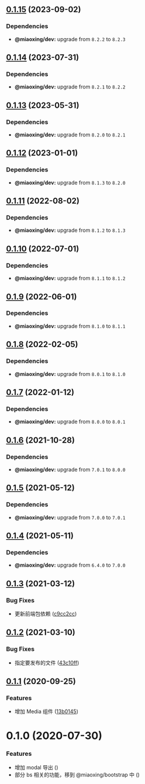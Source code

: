 ## [0.1.15](https://github.com/miaoxing/mxjs-bootstrap/compare/v0.1.14...v0.1.15) (2023-09-02)





### Dependencies

* **@miaoxing/dev:** upgrade from `8.2.2` to `8.2.3`

## [0.1.14](https://github.com/miaoxing/mxjs-bootstrap/compare/v0.1.13...v0.1.14) (2023-07-31)





### Dependencies

* **@miaoxing/dev:** upgrade from `8.2.1` to `8.2.2`

## [0.1.13](https://github.com/miaoxing/mxjs-bootstrap/compare/v0.1.12...v0.1.13) (2023-05-31)





### Dependencies

* **@miaoxing/dev:** upgrade from `8.2.0` to `8.2.1`

## [0.1.12](https://github.com/miaoxing/mxjs-bootstrap/compare/v0.1.11...v0.1.12) (2023-01-01)





### Dependencies

* **@miaoxing/dev:** upgrade from `8.1.3` to `8.2.0`

## [0.1.11](https://github.com/miaoxing/mxjs-bootstrap/compare/v0.1.10...v0.1.11) (2022-08-02)





### Dependencies

* **@miaoxing/dev:** upgrade from `8.1.2` to `8.1.3`

## [0.1.10](https://github.com/miaoxing/mxjs-bootstrap/compare/v0.1.9...v0.1.10) (2022-07-01)





### Dependencies

* **@miaoxing/dev:** upgrade from `8.1.1` to `8.1.2`

## [0.1.9](https://github.com/miaoxing/mxjs-bootstrap/compare/v0.1.8...v0.1.9) (2022-06-01)





### Dependencies

* **@miaoxing/dev:** upgrade from `8.1.0` to `8.1.1`

## [0.1.8](https://github.com/miaoxing/mxjs-bootstrap/compare/v0.1.7...v0.1.8) (2022-02-05)





### Dependencies

* **@miaoxing/dev:** upgrade from `8.0.1` to `8.1.0`

## [0.1.7](https://github.com/miaoxing/mxjs-bootstrap/compare/v0.1.6...v0.1.7) (2022-01-12)





### Dependencies

* **@miaoxing/dev:** upgrade from `8.0.0` to `8.0.1`

## [0.1.6](https://github.com/miaoxing/mxjs-bootstrap/compare/v0.1.5...v0.1.6) (2021-10-28)





### Dependencies

* **@miaoxing/dev:** upgrade from `7.0.1` to `8.0.0`

## [0.1.5](https://github.com/miaoxing/mxjs-bootstrap/compare/v0.1.4...v0.1.5) (2021-05-12)





### Dependencies

* **@miaoxing/dev:** upgrade from `7.0.0` to `7.0.1`

## [0.1.4](https://github.com/miaoxing/mxjs-bootstrap/compare/v0.1.3...v0.1.4) (2021-05-11)





### Dependencies

* **@miaoxing/dev:** upgrade from `6.4.0` to `7.0.0`

## [0.1.3](https://github.com/miaoxing/mxjs-bootstrap/compare/v0.1.2...v0.1.3) (2021-03-12)


### Bug Fixes

* 更新前端包依赖 ([c9cc2cc](https://github.com/miaoxing/mxjs-bootstrap/commit/c9cc2cc6d67995850a4686bdfab1e47a17d4e048))

## [0.1.2](https://github.com/miaoxing/mxjs-bootstrap/compare/v0.1.1...v0.1.2) (2021-03-10)


### Bug Fixes

* 指定要发布的文件 ([43c10ff](https://github.com/miaoxing/mxjs-bootstrap/commit/43c10ffcddaba9621acdda3128da9ff784850e18))

## [0.1.1](https://github.com/miaoxing/mxjs-bootstrap/compare/v0.1.0...v0.1.1) (2020-09-25)


### Features

* 增加 Media 组件 ([13b0145](https://github.com/miaoxing/mxjs-bootstrap/commit/13b01451c20d68bade467db43a45e7a4ad7acd93))

# 0.1.0 (2020-07-30)


### Features

* 增加 modal 导出 ([](https://github.com/miaoxing/mxjs-bootstrap/commit/))
* 部分 bs 相关的功能，移到 @miaoxing/bootstrap 中 ([](https://github.com/miaoxing/mxjs-bootstrap/commit/))
